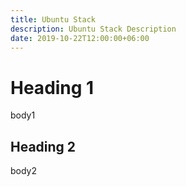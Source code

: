 ```yaml
---
title: Ubuntu Stack
description: Ubuntu Stack Description
date: 2019-10-22T12:00:00+06:00
---
```


# Heading 1

body1

## Heading 2

body2
